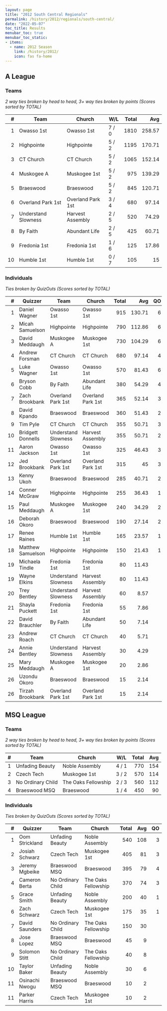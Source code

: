```yaml
---
layout: page
title: "2012 South Central Regionals"
permalink: /history/2012/regionals/south-central/
date: "2022-05-07"
toc_title: Results
menubar_toc: true
menubar_toc_static:
- items:
  - name: 2012 Season
    link: /history/2012/
    icon: fas fa-home
---
```


## A League

### Teams

*2 way ties broken by head to head, 3+ way ties broken by points (Scores sorted by TOTAL)*

|    # | Team                | Church            | W/L   | Total |    Avg |
| ---: | ------------------- | ----------------- | ----- | ----: | -----: |
|    1 | Owasso 1st          | Owasso 1st        | 7 / 0 |  1810 | 258.57 |
|    2 | Highpointe          | Highpointe        | 5 / 2 |  1195 | 170.71 |
|    3 | CT Church           | CT Church         | 5 / 2 |  1065 | 152.14 |
|    4 | Muskogee A          | Muskogee 1st      | 5 / 2 |   975 | 139.29 |
|    5 | Braeswood           | Braeswood         | 5 / 2 |   845 | 120.71 |
|    6 | Overland Park 1st   | Overland Park 1st | 3 / 4 |   680 |  97.14 |
|    7 | Understand Slowness | Harvest Assembly  | 2 / 5 |   520 |  74.29 |
|    8 | By Faith            | Abundant Life     | 2 / 5 |   425 |  60.71 |
|    9 | Fredonia 1st        | Fredonia 1st      | 1 / 6 |   125 |  17.86 |
|   10 | Humble 1st          | Humble 1st        | 0 / 7 |   105 |     15 |

### Individuals

*Ties broken by QuizOuts (Scores sorted by TOTAL)*

|    # | Quizzer           | Team                | Church            | Total |    Avg |   QO |
| ---: | ----------------- | ------------------- | ----------------- | ----: | -----: | ---: |
|    1 | Daniel Wagner     | Owasso 1st          | Owasso 1st        |   915 | 130.71 |    6 |
|    2 | Micah Samuelson   | Highpointe          | Highpointe        |   790 | 112.86 |    6 |
|    3 | David Meddaugh    | Muskogee A          | Muskogee 1st      |   730 | 104.29 |    6 |
|    4 | Andrew Forsman    | CT Church           | CT Church         |   680 |  97.14 |    4 |
|    5 | Luke Wagner       | Owasso 1st          | Owasso 1st        |   570 |  81.43 |    6 |
|    6 | Bryson Cobb       | By Faith            | Abundant Life     |   380 |  54.29 |    4 |
|    7 | Zach Brookbank    | Overland Park 1st   | Overland Park 1st |   365 |  52.14 |    3 |
|    8 | David Kpando      | Braeswood           | Braeswood         |   360 |  51.43 |    2 |
|    9 | Tim Pyle          | CT Church           | CT Church         |   355 |  50.71 |    3 |
|   10 | Bridgett Donnells | Understand Slowness | Harvest Assembly  |   355 |  50.71 |    2 |
|   11 | Aaron Jackson     | Owasso 1st          | Owasso 1st        |   325 |  46.43 |    3 |
|   12 | Jed Brookbank     | Overland Park 1st   | Overland Park 1st |   315 |     45 |    3 |
|   13 | Kenny Ukoh        | Braeswood           | Braeswood         |   285 |  40.71 |    2 |
|   14 | Conner McGraw     | Highpointe          | Highpointe        |   255 |  36.43 |    1 |
|   15 | Paul Meddaugh     | Muskogee A          | Muskogee 1st      |   240 |  34.29 |    2 |
|   16 | Deborah Okoro     | Braeswood           | Braeswood         |   190 |  27.14 |    2 |
|   17 | Renee Raines      | Humble 1st          | Humble 1st        |   165 |  23.57 |    1 |
|   18 | Matthew Samuelson | Highpointe          | Highpointe        |   150 |  21.43 |    1 |
|   19 | Michaela Tindle   | Fredonia 1st        | Fredonia 1st      |    80 |  11.43 |      |
|   19 | Wayne Elkins      | Understand Slowness | Harvest Assembly  |    80 |  11.43 |      |
|   20 | Trey Bentley      | Understand Slowness | Harvest Assembly  |    60 |   8.57 |      |
|   21 | Shayla Puckett    | Fredonia 1st        | Fredonia 1st      |    55 |   7.86 |      |
|   22 | David Brauchler   | By Faith            | Abundant Life     |    50 |   7.14 |      |
|   23 | Andrew Roach      | CT Church           | CT Church         |    40 |   5.71 |      |
|   24 | Annie Bentley     | Understand Slowness | Harvest Assembly  |    30 |   4.29 |      |
|   25 | Mary Meddaugh     | Muskogee A          | Muskogee 1st      |    20 |   2.86 |      |
|   26 | Uzondu Okoro      | Braeswood           | Braeswood         |    15 |   2.14 |      |
|   26 | Tirzah Brookbank  | Overland Park 1st   | Overland Park 1st |    15 |   2.14 |      |

## MSQ League

### Teams

*2 way ties broken by head to head, 3+ way ties broken by points (Scores sorted by TOTAL)*

|    # | Team              | Church              | W/L   | Total |  Avg |
| ---: | ----------------- | ------------------- | ----- | ----: | ---: |
|    1 | Unfading Beauty   | Noble Assembly      | 4 / 1 |   770 |  154 |
|    2 | Czech Tech        | Muskogee 1st        | 3 / 2 |   570 |  114 |
|    3 | No Ordinary Child | The Oaks Fellowship | 2 / 3 |   560 |  112 |
|    4 | Braeswood MSQ     | Braeswood           | 1 / 4 |   450 |   90 |

### Individuals

*Ties broken by QuizOuts (Scores sorted by TOTAL)*

|    # | Quizzer        | Team              | Church              | Total |  Avg |   QO |
| ---: | -------------- | ----------------- | ------------------- | ----: | ---: | ---: |
|    1 | Oom Strickland | Unfading Beauty   | Noble Assembly      |   540 |  108 |    3 |
|    2 | Josiah Schwarz | Czech Tech        | Muskogee 1st        |   405 |   81 |    3 |
|    3 | Jeremy Mgbeike | Braeswood MSQ     | Braeswood           |   395 |   79 |    4 |
|    4 | Cameron Berta  | No Ordinary Child | The Oaks Fellowship |   370 |   74 |    3 |
|    5 | Grace Smith    | Unfading Beauty   | Noble Assembly      |   200 |   40 |    1 |
|    6 | Zach Schwarz   | Czech Tech        | Muskogee 1st        |   175 |   35 |    1 |
|    7 | David Saunders | No Ordinary Child | The Oaks Fellowship |   150 |   30 |      |
|    8 | Jose Lopez     | Braeswood MSQ     | Braeswood           |    45 |    9 |      |
|    9 | Solomon Stitt  | No Ordinary Child | The Oaks Fellowship |    40 |    8 |      |
|   10 | Taylor Baker   | Unfading Beauty   | Noble Assembly      |    30 |    6 |      |
|   11 | Osinachi Nwogu | Braeswood MSQ     | Braeswood           |    10 |    2 |      |
|   11 | Parker Harris  | Czech Tech        | Muskogee 1st        |    10 |    2 |      |
